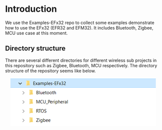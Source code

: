 # Introduction
We use the Examples-EFx32 repo to collect some examples demonstrate how to use the EFx32 (EFR32 and EFM32). It includes Bluetooth, Zigbee, MCU use case at this moment.

## Directory structure
There are several different directories for different wireless sub projects in this repository such as Zigbee, Bluetooth, MCU respectively. 
The directory structure of the repository seems like below.

<div align="center">
  <img src="image/directory_structure.png">  
</div>  
<div align="center">
  <b></b>
</div>  
<br>
